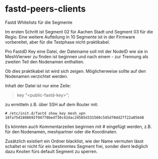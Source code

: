 # fastd-peers-clients
Fastd Whitelists für die Segmente

Im ersten Schritt ist Segment 02 für Aachen Stadt und Segment 03 für die Regio. Eine weitere Aufteilung in 10 Segmente ist in der Firmware vorbereitet, aber für die Testphase nicht praktikabel.

Pro FastdD Key eine Datei, der Dateiname soll mit der NodeID wie sie in MeshVierwer zu finden ist beginnen und nach einem - zur Trennung als zweiten Teil den Nodenamen enthalten.

Ob dies praktikabel ist wird sich zeigen. Möglicherweise sollte auf den Nodenamen verzichtet werden.

Inhalt der Datei ist nur eine Zeile:
> key "\<public-fastd-key\>";

zu ermitteln z.B. über SSH auf dem Router mit:

    # /etc/init.d/fastd show_key mesh_vpn
    18fa75d1808692f04770bedf30c42dac24585d331560c545d70dd27f22a05648

Es könnten auch Kommentarzeilen beginnen mit # eingefügt werden, z.B. für den Nodenamen, meshpartner oder die Koordinaten.

Zusätzlich existiert ein Ordner blacklist, wie der Name vermuten lässt schaltet er nicht für ein bestimmtes Segment frei, sonder dient lediglich dazu Knoten fürs default Segment zu sperren.
